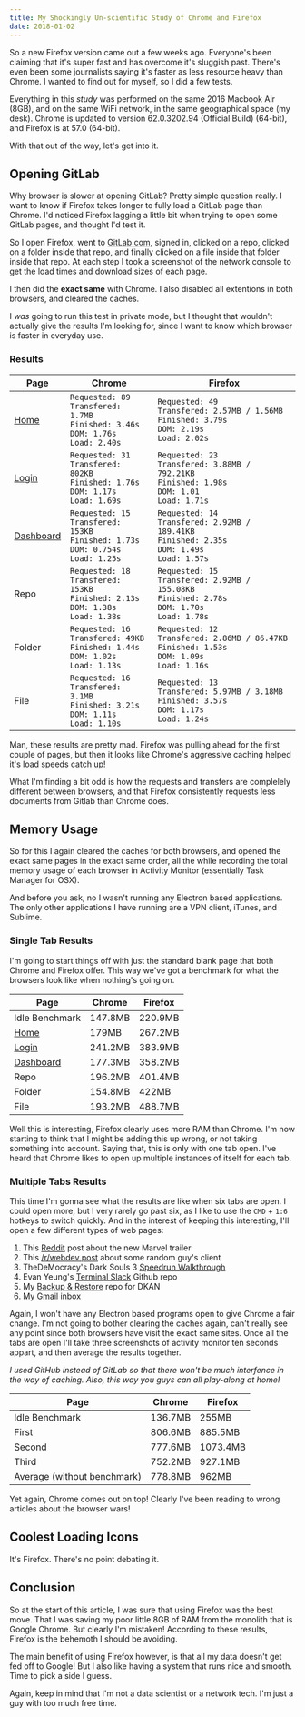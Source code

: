 ```yaml
---
title: My Shockingly Un-scientific Study of Chrome and Firefox
date: 2018-01-02
---
```


So a new Firefox version came out a few weeks ago. Everyone's been claiming that it's super fast and has overcome it's sluggish past. There's even been some journalists saying it's faster as less resource heavy than Chrome. I wanted to find out for myself, so I did a few tests.

Everything in this *study* was performed on the same 2016 Macbook Air (8GB), and on the same WiFi network, in the same geographical space (my desk). Chrome is updated to version 62.0.3202.94 (Official Build) (64-bit), and Firefox is at 57.0 (64-bit).

With that out of the way, let's get into it.

## Opening GitLab

Why browser is slower at opening GitLab? Pretty simple question really. I want to know if Firefox takes longer to fully load a GitLab page than Chrome. I'd noticed Firefox lagging a little bit when trying to open some GitLab pages, and thought I'd test it.

So I open Firefox, went to [GitLab.com](https://www.gitlab.com), signed in, clicked on a repo, clicked on a folder inside that repo, and finally clicked on a file inside that folder inside that repo. At each step I took a screenshot of the network console to get the load times and download sizes of each page. 

I then did the **exact same** with Chrome. I also disabled all extentions in both browsers, and cleared the caches. 

I *was* going to run this test in private mode, but I thought that wouldn't actually give the results I'm looking for, since I want to know which browser is faster in everyday use.

### Results

| Page | Chrome | Firefox |
| ---- | ------ | ------- |
| [Home](https://about.gitlab.com/)| `Requested: 89`<br> `Transfered: 1.7MB`<br> <span>`Finished: 3.46s`</span><br> <span>`DOM: 1.76s`</span><br> `Load: 2.40s` | <span>`Requested: 49`</span><br> <span>`Transfered: 2.57MB / 1.56MB`</span><br> `Finished: 3.79s`<br> `DOM: 2.19s`<br> <span>`Load: 2.02s`</span> |
| [Login](https://gitlab.com/users/sign_in)| `Requested: 31`<br> `Transfered: 802KB`<br> <span>`Finished: 1.76s`</span><br> `DOM: 1.17s`<br> <span>`Load: 1.69s`</span> | <span>`Requested: 23`</span><br> <span>`Transfered: 3.88MB / 792.21KB`</span><br> `Finished: 1.98s`<br> <span>`DOM: 1.01`</span><br> `Load: 1.71s` |
| [Dashboard](https://gitlab.com/)| `Requested: 15`<br> <span>`Transfered: 153KB`</span><br> <span>`Finished: 1.73s`</span><br> <span>`DOM: 0.754s`</span><br> <span>`Load: 1.25s`</span> | <span>`Requested: 14`</span><br> `Transfered: 2.92MB / 189.41KB`<br> `Finished: 2.35s`<br> `DOM: 1.49s`<br> `Load: 1.57s` |
| Repo | `Requested: 18`<br> <span>`Transfered: 153KB`</span><br> <span>`Finished: 2.13s`</span><br> <span>`DOM: 1.38s`</span><br> <span>`Load: 1.38s`</span> | <span>`Requested: 15`</span><br> `Transfered: 2.92MB / 155.08KB`<br> `Finished: 2.78s`<br> `DOM: 1.70s`<br> `Load: 1.78s` |
| Folder | `Requested: 16`<br> <span>`Transfered: 49KB`</span><br> <span>`Finished: 1.44s`</span><br> <span>`DOM: 1.02s`</span><br> <span>`Load: 1.13s`</span> | <span>`Requested: 12`</span><br> `Transfered: 2.86MB / 86.47KB`<br> `Finished: 1.53s`<br> `DOM: 1.09s`<br> `Load: 1.16s` |
| File | `Requested: 16`<br> <span>`Transfered: 3.1MB`</span><br> <span>`Finished: 3.21s`</span><br> <span>`DOM: 1.11s`</span><br> <span>`Load: 1.10s`</span> | <span>`Requested: 13`</span><br> `Transfered: 5.97MB / 3.18MB`<br> `Finished: 3.57s`<br> `DOM: 1.17s`<br> `Load: 1.24s`|

Man, these results are pretty mad. Firefox was pulling ahead for the first couple of pages, but then it looks like Chrome's aggressive caching helped it's load speeds catch up!

What I'm finding a bit odd is how the requests and transfers are complelely different between browsers, and that Firefox consistently requests less documents from Gitlab than Chrome does.

## Memory Usage

So for this I again cleared the caches for both browsers, and opened the exact same pages in the exact same order, all the while recording the total memory usage of each browser in Activity Monitor (essentially Task Manager for OSX).

And before you ask, no I wasn't running any Electron based applications. The only other applications I have running are a VPN client, iTunes, and Sublime.

### Single Tab Results

I'm going to start things off with just the standard blank page that both Chrome and Firefox offer. This way we've got a benchmark for what the browsers look like when nothing's going on.

| Page | Chrome | Firefox |
| ---- | ------ | ------- |
| Idle Benchmark | <span>147.8MB</span> | 220.9MB |
| [Home](https://about.gitlab.com/) | <span>179MB</span> | 267.2MB |
| [Login](https://gitlab.com/users/sign_in) | <span>241.2MB</span> | 383.9MB |
| [Dashboard](https://gitlab.com/) | <span>177.3MB</span> | 358.2MB |
| Repo | <span>196.2MB</span> | 401.4MB |
| Folder | <span>154.8MB</span> | 422MB |
| File | <span>193.2MB</span> | 488.7MB |

Well this is interesting, Firefox clearly uses more RAM than Chrome.  I'm now starting to think that I might be adding this up wrong, or not taking something into account. Saying that, this is only with one tab open. I've heard that Chrome likes to open up multiple instances of itself for each tab.

### Multiple Tabs Results

This time I'm gonna see what the results are like when six tabs are open. I could open more, but I very rarely go past six, as I like to use the `CMD` + `1:6` hotkeys to switch quickly. And in the interest of keeping this interesting, I'll open a few different types of web pages:

 1. This [Reddit](https://www.reddit.com/r/videos/comments/7gd7zf/avengers_infinity_war_trailer/) post about the new Marvel trailer
 2. This [/r/webdev post](https://www.reddit.com/r/webdev/comments/7gdo0q/when_you_build_a_thing_of_beauty_for_a_client_and/) about some random guy's client
 3. TheDeMocracy's Dark Souls 3 [Speedrun Walkthrough](https://www.youtube.com/watch?v=XpHA5F2_ywE)
 4. Evan Yeung's [Terminal Slack](https://github.com/evanyeung/terminal-slack) Github repo
 5. My [Backup & Restore](https://github.com/mohnjatthews/dkan-backup-and-restore) repo for DKAN
 6. My [Gmail](https://mail.google.com/mail/u/0/#inbox) inbox

Again, I won't have any Electron based programs open to give Chrome a fair change. I'm not going to bother clearing the caches again, can't really see any point since both browsers have visit the exact same sites. Once all the tabs are open I'll take three screenshots of activity monitor ten seconds appart, and then average the results together.

_I used GitHub instead of GitLab so that there won't be much interfence in the way of caching. Also, this way you guys can all play-along at home!_

| Page | Chrome | Firefox |
| ---- | ------ | ------- |
| Idle Benchmark | <span>136.7MB</span> | 255MB |
| First | <span>806.6MB</span> | 885.5MB |
| Second | <span>777.6MB</span> | 1073.4MB |
| Third | <span>752.2MB</span> | 927.1MB |
| Average (without benchmark) | <span>778.8MB</span> | 962MB |

Yet again, Chrome comes out on top! Clearly I've been reading to wrong articles about the browser wars!

## Coolest Loading Icons

It's Firefox. There's no point debating it.

## Conclusion

So at the start of this article, I was sure that using Firefox was the best move. That I was saving my poor little 8GB of RAM from the monolith that is Google Chrome. But clearly I'm mistaken! According to these results, Firefox is the behemoth I should be avoiding.

The main benefit of using Firefox however, is that all my data doesn't get fed off to Google! But I also like having a system that runs nice and smooth. Time to pick a side I guess.

Again, keep in mind that I'm not a data scientist or a network tech. I'm just a guy with too much free time.

